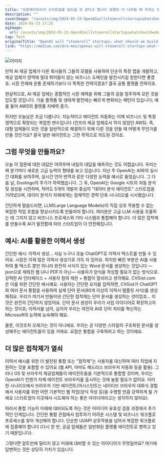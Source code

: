 ```yaml
---
title: "오픈에이아이가 스타트업을 압도할 것 같다고 합니다 모델이 더 나아질 때 우리는 무엇을 개발해야 할까요"
description: ""
coverImage: "/assets/img/2024-05-23-OpenAIwillsteamrollstartupswhatshouldwebuildasthemodelsgetbetter_0.png"
date: 2024-05-23 17:25
ogImage:
  url: /assets/img/2024-05-23-OpenAIwillsteamrollstartupswhatshouldwebuildasthemodelsgetbetter_0.png
tag: Tech
originalTitle: "OpenAI will “steamroll” startups; what should we build as the models get better?"
link: "https://medium.com/@ra-mos/openai-will-steamroll-startups-what-to-build-when-the-models-get-better-7f227e20a56b"
---
```


![이미지](/assets/img/2024-05-23-OpenAIwillsteamrollstartupswhatshouldwebuildasthemodelsgetbetter_0.png)

만약 AI 제공 업체가 다른 회사들이 그들의 모델을 사용하여 단순히 특정 앱을 개발하고, 제공 업체가 영역에 절대 뛰어들지 않는 비즈니스 도메인을 발전시키길 원한다면 좋겠죠. 시장 전체에 온통 존재하기보다 더 똑똑한 전략이겠죠? 결국 공통 플랫폼 전략이죠.

현실적으로, AI 제공 업체는 종합적인 시장 채택을 위해 그들의 길을 질주하며 모든 것을 압도할 것입니다. 기술 플랫폼 및 생태계 발전에는 빠르게 변화되는 패턴이 있습니다; 예를 들어 AWS의 플랫폼 지배력 증가.

하지만 오늘날은 조금 다릅니다. 지능적이고 에이전트 자동화는 이제 비즈니스 및 특정 영역으로 확장되는 복잡한 변수입니다 (인프라 제공 업체로서 하지 않았던 AWS). 즉, 대형 업체들이 모든 것을 일반적으로 해결하기 위해 다른 것을 만들 때 어떻게 무언가를 만들 것인가요? 결국 일반 에이전트는 그런 목적으로 의도된 것이죠.

<div class="content-ad"></div>

## 그럼 무엇을 만들까요?

오늘 이 질문에 대한 대답은 어려우며 내일의 대답을 예측하는 것도 어렵습니다. 우리는 매 분기마다 새로운 고급 능력의 형태를 보고 있습니다. 지난 주 OpenAI는 AI와의 실시간 대화를 보여주며, 실시간 언어 번역과 같은 다양한 능력을 예시로 들었습니다. 그 다음 날, Duolingo의 주가가 하락했습니다. 그 후, OpenAI는 Google 시트의 자동 분석 및 생성을 시연하며, 적어도 5개의 개발자 중심의 "데이터 분석 에이전트" 스타트업을 가려냈으며, 데이터 분석가 자체에게는 잠재적인 경력 단축 시나리오를 시사했습니다.

간단하게 말씀드리면, LLM(Large Language Models)이 직접 상호 작용할 수 없는 복잡한 작업 흐름을 향상시키도록 만들어야 합니다. 여러분은 고급 LLM 사용을 조율하는 데 그치지 않고 비즈니스 프로세스와 기타 시스템과 통합해야 합니다. 더 많은 접착제를 만들수록 AI가 발전함에 따라 스타트업이 더 안전해집니다.

## 예시: AI를 활용한 이력서 생성

<div class="content-ad"></div>

간단한 예시: 이력서 생성... 사실 누구나 오늘 ChatGPT로 이력서 텍스트를 만들 수 있어요. 시장은 이제 많은 이력서 생성기로 가득 차 있어요. 하지만 빠진 부분은 AI를 사용하여 풀 텍스트 뿐만 아니라 완전히 서식이 있는 Word 문서를 생성하는 것입니다 — json으로 채워진 웹 UI나 PDF가 아닌— 사용자가 양식을 작성할 필요가 없는 방식으로. 강력한 AI 인터페이스 + 사용자 참여 제한 + 통합이 열쇠라고 생각해요. CVGist.com은 이를 위한 간단한 예시예요. 사용자는 간단한 요지를 입력하면, CVGist가 ChatGPT와 여러 문서 통합을 사용하여 실제 단어 문서(90개 이상의 이력서 템플릿 서식)를 생성해줘요. 우리가 여기서 만들어낸 간단한 접착제는 단어 문서를 생성하는 것이었죠... 이것은 완전히 간단하지 않았어요. 단어 문서 생성이 우리가 사업 아이디어로 확장하고자 하는 것이죠; 이력서를 넘어, 심지어 우리는 여전히 AI로 단어 처리를 혁신하는 Microsoft의 능력에 능숙해야 해요.

물론, 이것조차 오래가는 것이 아니에요. 우리는 곧 다양한 스타일의 구조화된 문서를 생성해주는 에이전트들이 있을 거에요. 요점은 통합을 구축하려고 하는 것이에요.

## 더 많은 접착제가 열쇠

이력서 예시를 위한 더 발전된 통합 또는 "접착제"는 사용자를 대신하여 여러 직업에 지원하는 것을 포함할 수 있어요 (웹 API, 아마도 헤드리스 브라우저 자동화 등을 활용). 그러나 OS 및 브라우저 제공업체들이 에이전트들을 기본적으로 통합할 것이며, 우리는 OpenAI가 언젠가 자체 에이전트 브라우저를 출시하는 것에 놀랄 필요가 없어요. 이러한 시나리오에서 브라우저 기반 에이전트/어시스턴트는 네이티브 브라우저 대화식 경험에서 사용자를 위한 어떤 기본적인 웹 작업(양식 작성 등)을 수행할 만큼 강력하게 될 거에요 (스타트업이 이곳에서 시도해야 하는 좋은 아이디어라고는 생각하지 않아요).

<div class="content-ad"></div>

따라서 통합 기능이 미래에 대비되도록 하는 것은 아이디어 유효성 검증 과정에서 추가적인 단계입니다. 간단한 통합 관점에서 침투하기 어려운 시스템 및 비즈니스 워크플로 프로세스를 찾아 개선해야 합니다. 단순한 UI/API 상호작용을 넘어서 복잡한 워크플로에 집중해야 합니다 (다시 한 번, 공급 업체들은 일반화된 플랫폼 에이전트로 향하고 있기 때문입니다).

그렇다면 알트만에 밀리지 않고 미래에 대비할 수 있는 아이디어가 무엇일까요? 여기에 답변하는 것은 상당히 가치가 있습니다.
